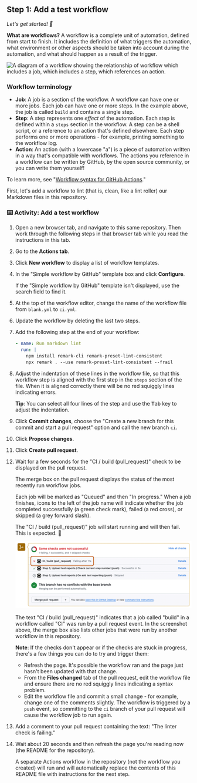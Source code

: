 ## Step 1: Add a test workflow

_Let's get started! :rocket:_

**What are workflows?** A workflow is a complete unit of automation, defined from start to finish. It includes the definition of what triggers the automation, what environment or other aspects should be taken into account during the automation, and what should happen as a result of the trigger.

![A diagram of a workflow showing the relationship of workflow which includes a job, which includes a step, which references an action.](https://user-images.githubusercontent.com/6351798/88589835-f5ce0900-d016-11ea-8c8a-0e7d7907c713.png)

### Workflow terminology

- **Job**: A job is a section of the workflow. A workflow can have one or more jobs. Each job can have one or more steps. In the example above, the job is called `build` and contains a single step.
- **Step**: A step represents one _effect_ of the automation. Each step is defined within a `steps` section in the workflow. A step can be a shell script, or a reference to an action that's defined elsewhere. Each step performs one or more operations - for example, printing something to the workflow log.
- **Action**: An action (with a lowercase "a") is a piece of automation written in a way that's compatible with workflows. The actions you reference in a workflow can be written by GitHub, by the open source community, or you can write them yourself!

To learn more, see "[Workflow syntax for GitHub Actions](https://docs.github.com/actions/using-workflows/workflow-syntax-for-github-actions)."

First, let's add a workflow to lint (that is, clean, like a lint roller) our Markdown files in this repository.

### :keyboard: Activity: Add a test workflow

1. Open a new browser tab, and navigate to this same repository. Then work through the following steps in that browser tab while you read the instructions in this tab.
1. Go to the **Actions tab**.
1. Click **New workflow** to display a list of workflow templates.
1. In the "Simple workflow by GitHub" template box and click **Configure**.

   If the "Simple workflow by GitHub" template isn't displayed, use the search field to find it.

1. At the top of the workflow editor, change the name of the workflow file from `blank.yml` to `ci.yml`.
1. Update the workflow by deleting the last two steps.
1. Add the following step at the end of your workflow:

   ```yaml
   - name: Run markdown lint
     run: |
       npm install remark-cli remark-preset-lint-consistent
       npx remark . --use remark-preset-lint-consistent --frail
   ```

1. Adjust the indentation of these lines in the workflow file, so that this workflow step is aligned with the first step in the `steps` section of the file. When it is aligned correctly there will be no red squiggly lines indicating errors.

   **Tip**: You can select all four lines of the step and use the <kbd>Tab</kbd> key to adjust the indentation.

1. Click **Commit changes**, choose the "Create a new branch for this commit and start a pull request" option and call the new branch `ci`.
1. Click **Propose changes**.
1. Click **Create pull request**.
1. Wait for a few seconds for the "CI / build (pull_request)" check to be displayed on the pull request.

   The merge box on the pull request displays the status of the most recently run workflow jobs.

   Each job will be marked as "Queued" and then "In progress." When a job finishes, icons to the left of the job name will indicate whether the job completed successfully (a green check mark), failed (a red cross), or skipped (a grey forward slash).

   The "CI / build (pull_request)" job will start running and will then fail. This is expected. 🙂

   <img alt="Screenshot of the merge box in a pull request with a failing check highlighted." src="../../images/failing-pr-check.png" width="800">

   The text "CI / build (pull_request)" indicates that a job called "build" in a workflow called "CI" was run by a pull request event. In the screenshot above, the merge box also lists other jobs that were run by another workflow in this repository.

   **Note**: If the checks don't appear or if the checks are stuck in progress, there's a few things you can do to try and trigger them:

   - Refresh the page. It's possible the workflow ran and the page just hasn't been updated with that change.
   - From the **Files changed** tab of the pull request, edit the workflow file and ensure there are no red squiggly lines indicating a syntax problem.
   - Edit the workflow file and commit a small change - for example, change one of the comments slightly. The workflow is triggered by a `push` event, so committing to the `ci` branch of your pull request will cause the workflow job to run again.

1. Add a comment to your pull request containing the text: "The linter check is failing."
1. Wait about 20 seconds and then refresh the page you're reading now (the README for the repository).

   A separate Actions workflow in the repository (not the workflow you created) will run and will automatically replace the contents of this README file with instructions for the next step.
